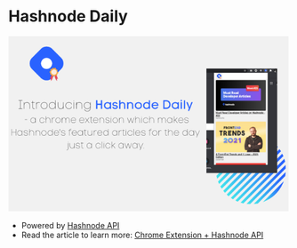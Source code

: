 # Hashnode Daily
<img src="Introducing Hashnode Daily.png">

* Powered by [Hashnode API](https://api.hashnode.com/)
* Read the article to learn more: [Chrome Extension + Hashnode API](https://sinhapiyush.hashnode.dev/chrome-extension-hashnode-api)
